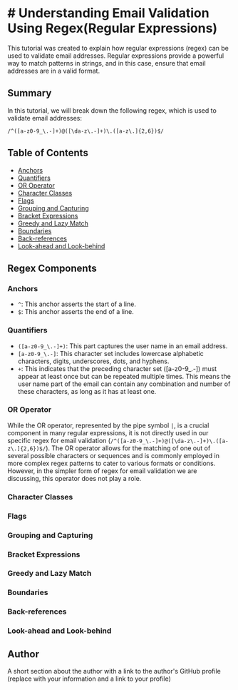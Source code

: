 # # Understanding Email Validation Using Regex(Regular Expressions)

This tutorial was created to explain how regular expressions (regex) can be used to validate email addresses. Regular expressions provide a powerful way to match patterns in strings, and in this case, ensure that email addresses are in a valid format.

## Summary

In this tutorial, we will break down the following regex, which is used to validate email addresses:

`/^([a-z0-9_\.-]+)@([\da-z\.-]+)\.([a-z\.]{2,6})$/`

## Table of Contents

- [Anchors](#anchors)
- [Quantifiers](#quantifiers)
- [OR Operator](#or-operator)
- [Character Classes](#character-classes)
- [Flags](#flags)
- [Grouping and Capturing](#grouping-and-capturing)
- [Bracket Expressions](#bracket-expressions)
- [Greedy and Lazy Match](#greedy-and-lazy-match)
- [Boundaries](#boundaries)
- [Back-references](#back-references)
- [Look-ahead and Look-behind](#look-ahead-and-look-behind)

## Regex Components

### Anchors
- `^`: This anchor asserts the start of a line.
- `$`: This anchor asserts the end of a line.
### Quantifiers
- `([a-z0-9_\.-]+)`: This part captures the user name in an email address.
- `[a-z0-9_\.-]`: This character set includes lowercase alphabetic characters, digits, underscores, dots, and hyphens.
- `+`: This indicates that the preceding character set ([a-z0-9_\.-]) must appear at least once but can be repeated multiple times. This means the user name part of the email can contain any combination and number of these characters, as long as it has at least one.
### OR Operator
While the OR operator, represented by the pipe symbol `|`, is a crucial component in many regular expressions, it is not directly used in our specific regex for email validation (`/^([a-z0-9_\.-]+)@([\da-z\.-]+)\.([a-z\.]{2,6})$/`). The OR operator allows for the matching of one out of several possible characters or sequences and is commonly employed in more complex regex patterns to cater to various formats or conditions. However, in the simpler form of regex for email validation we are discussing, this operator does not play a role.
### Character Classes

### Flags

### Grouping and Capturing

### Bracket Expressions

### Greedy and Lazy Match

### Boundaries

### Back-references

### Look-ahead and Look-behind

## Author

A short section about the author with a link to the author's GitHub profile (replace with your information and a link to your profile)
